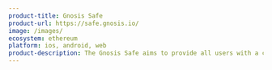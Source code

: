 ```yaml
---
product-title: Gnosis Safe
product-url: https://safe.gnosis.io/
image: /images/
ecosystem: ethereum
platform: ios, android, web
product-description: The Gnosis Safe aims to provide all users with a convenient, yet secure way to manage their funds and interact with decentralized applications on Ethereum.
---
```


